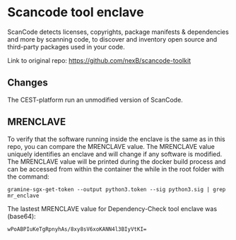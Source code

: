# Scancode tool enclave
ScanCode detects licenses, copyrights, package manifests & dependencies and more by scanning code, to discover and inventory open source and third-party packages used in your code.

Link to original repo: https://github.com/nexB/scancode-toolkit

## Changes
The CEST-platform run an unmodified version of ScanCode.

## MRENCLAVE
To verify that the software running inside the enclave is the same as in this repo, you can compare the MRENCLAVE value. The MRENCLAVE value uniquely identifies an enclave and will change if any software is modified. The MRENCLAVE value will be printed during the docker build process and can be accessed from within the container the while in the root folder with the command:
```console
gramine-sgx-get-token --output python3.token --sig python3.sig | grep mr_enclave
```
The lastest MRENCLAVE value for Dependency-Check tool enclave was (base64): 
```
wPoABPIuKeTgRpnyhAs/8xy8sV6xoKANN4l3BIyVtKI=
```
